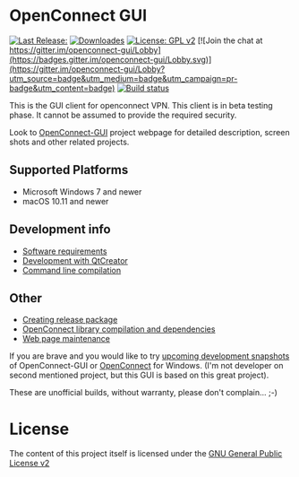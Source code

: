 # OpenConnect GUI

[![Last Release:](https://img.shields.io/github/release/openconnect/openconnect-gui.svg)](https://github.com/openconnect/openconnect-gui/releases)
[![Downloades](https://img.shields.io/github/downloads/openconnect/openconnect-gui/latest/total.svg)](https://github.com/openconnect/openconnect-gui/releases)
[![License: GPL v2](https://img.shields.io/badge/License-GPL%20v2-blue.svg)](https://img.shields.io/badge/License-GPL%20v2-blue.svg)
[![Join the chat at https://gitter.im/openconnect-gui/Lobby](https://badges.gitter.im/openconnect-gui/Lobby.svg)](https://gitter.im/openconnect-gui/Lobby?utm_source=badge&utm_medium=badge&utm_campaign=pr-badge&utm_content=badge) 
[![Build status](https://ci.appveyor.com/api/projects/status/hueumkrrgut9r3d7?svg=true)](https://ci.appveyor.com/project/horar/openconnect-gui)

This is the GUI client for openconnect VPN.
This client is in beta testing phase. It cannot be assumed to provide
the required security.

Look to [OpenConnect-GUI](http://openconnect.github.io/openconnect-gui/) project webpage for detailed description, screen shots and other related projects.

## Supported Platforms
- Microsoft Windows 7 and newer
- macOS 10.11 and newer

## Development info
- [Software requirements](docs/sw_requirements.md)
- [Development with QtCreator](docs/dev_QtCreator.md)
- [Command line compilation](docs/dev_commandLine.md)

## Other
- [Creating release package](docs/release.md)
- [OpenConnect library compilation and dependencies](docs/openconnect.md)
- [Web page maintenance](docs/webpage.md)

If you are brave and you would like to try [upcoming development snapshots](https://bit.ly/2D7QEi2) of OpenConnect-GUI or [OpenConnect](https://www.infradead.org/openconnect/) for Windows. (I'm not developer on second mentioned project, but this GUI is based on this great project).

These are unofficial builds, without warranty, please don't complain... ;-)

# License
The content of this project itself is licensed under the [GNU General Public License v2](LICENSE.txt)




